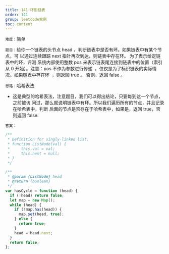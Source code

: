 ```yaml
---
title: 141.环形链表
order: 141
group: leetcode案例
toc: content
---
```


`难度：`简单

`题目：`给你一个链表的头节点 head ，判断链表中是否有环。如果链表中有某个节点，可
以通过连续跟踪 next 指针再次到达，则链表中存在环。 为了表示给定链表中的环，评测
系统内部使用整数 pos 来表示链表尾连接到链表中的位置（索引从 0 开始）。注意：pos
不作为参数进行传递  。仅仅是为了标识链表的实际情况。如果链表中存在环  ，则返回
true 。 否则，返回 false 。

`思路：`哈希表法

- 这是典型的哈希表法，注意题目，我们可以得出结论，只要每到达一个节点，之前被访
  问过，那么就说明链表中有环。所以我们遍历所有的节点，并且记录在哈希表中，判断
  后面的节点是否存在于哈希表中，如果是，返回 true，否则返回 false.

`答案：`

```js
/**
 * Definition for singly-linked list.
 * function ListNode(val) {
 *     this.val = val;
 *     this.next = null;
 * }
 */

/**
 * @param {ListNode} head
 * @return {boolean}
 */
var hasCycle = function (head) {
  if (!head) return false;
  let map = new Map();
  while (head) {
    if (!map.has(head)) {
      map.set(head, true);
    } else {
      return true;
    }
    head = head.next;
  }
  return false;
};
```
